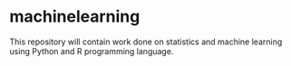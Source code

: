 # machinelearning

This repository will contain work done on statistics and machine learning using Python and R programming language.
